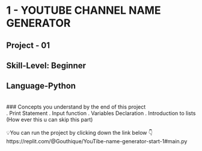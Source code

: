 # 1 - YOUTUBE CHANNEL NAME GENERATOR
## Project - 01
## Skill-Level: Beginner
## Language-Python
<br/>
### Concepts you understand by the end of this project
<br/>
. Print Statement
. Input function
. Variables Declaration
. Introduction to lists (How ever this u can skip this part)
<br/>
<br/>
💡You can run the project by clicking down the link below 👇
https://replit.com/@Gouthique/YouTibe-name-generator-start-1#main.py

